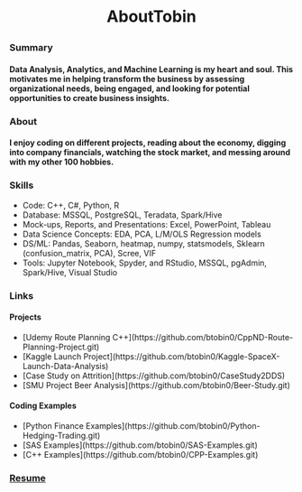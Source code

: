 # <p align="center"> AboutTobin </p>


### Summary
#### Data Analysis, Analytics, and Machine Learning is my heart and soul. This motivates me in helping transform the business by assessing organizational needs, being engaged, and looking for potential opportunities to create business insights.



### About
#### I enjoy coding on different projects, reading about the economy, digging into company financials, watching the stock market, and messing around with my other 100 hobbies.


### Skills
<ul> 
<li>Code: C++, C#, Python, R</li>
<li>Database: MSSQL, PostgreSQL, Teradata, Spark/Hive</li>
<li>Mock-ups, Reports, and Presentations: Excel, PowerPoint, Tableau</li>
<li>Data Science Concepts: EDA, PCA, L/M/OLS Regression models</li>
<li>DS/ML: Pandas, Seaborn, heatmap, numpy, statsmodels, Sklearn (confusion_matrix, PCA), Scree, VIF</li>
<li>Tools: Jupyter Notebook, Spyder, and RStudio, MSSQL, pgAdmin, Spark/Hive, Visual Studio </li>
</ul>


### Links

#### Projects
<ul>
<li>[Udemy Route Planning C++](https://github.com/btobin0/CppND-Route-Planning-Project.git)</li>
<li>[Kaggle Launch Project](https://github.com/btobin0/Kaggle-SpaceX-Launch-Data-Analysis)</li>
<li>[Case Study on Attrition](https://github.com/btobin0/CaseStudy2DDS)</li>
<li>[SMU Project Beer Analysis](https://github.com/btobin0/Beer-Study.git)</li>
</ul>

#### Coding Examples
<ul>
<li>[Python Finance Examples](https://github.com/btobin0/Python-Hedging-Trading.git)</li>
<li>[SAS Examples](https://github.com/btobin0/SAS-Examples.git)</li>
<li>[C++ Examples](https://github.com/btobin0/CPP-Examples.git)</li>
</ul>


### [Resume](https://github.com/btobin0/About/blob/main/2023_BrianTobin_Resume.docx)

<br></br>

